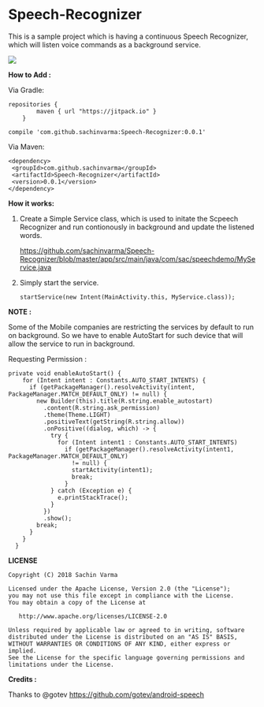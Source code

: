 # Speech-Recognizer

This is a sample project which is having a continuous Speech Recognizer, which will listen voice commands as a background service.

![](https://github.com/sachinvarma/Speech-Recognizer/blob/master/Art/demo.gif)

**How to Add :**

Via Gradle:

```
repositories {
        maven { url "https://jitpack.io" }
    }
```
```
compile 'com.github.sachinvarma:Speech-Recognizer:0.0.1'
```

Via Maven:

```
<dependency>
 <groupId>com.github.sachinvarma</groupId>
 <artifactId>Speech-Recognizer</artifactId>
 <version>0.0.1</version>
</dependency> 
```


**How it works:**

1) Create a Simple Service class, which is used to initate the Scpeech Recognizer and run contionously in background and update the listened words.

   https://github.com/sachinvarma/Speech-Recognizer/blob/master/app/src/main/java/com/sac/speechdemo/MyService.java

2) Simply start the service.

   ```startService(new Intent(MainActivity.this, MyService.class));```

**NOTE :**

Some of the Mobile companies are restricting the services by default to run on background. So we have to enable AutoStart for such device that
will allow the service to run in background.

Requesting Permission : 

```
private void enableAutoStart() {
    for (Intent intent : Constants.AUTO_START_INTENTS) {
      if (getPackageManager().resolveActivity(intent, PackageManager.MATCH_DEFAULT_ONLY) != null) {
        new Builder(this).title(R.string.enable_autostart)
          .content(R.string.ask_permission)
          .theme(Theme.LIGHT)
          .positiveText(getString(R.string.allow))
          .onPositive((dialog, which) -> {
            try {
              for (Intent intent1 : Constants.AUTO_START_INTENTS)
                if (getPackageManager().resolveActivity(intent1, PackageManager.MATCH_DEFAULT_ONLY)
                  != null) {
                  startActivity(intent1);
                  break;
                }
            } catch (Exception e) {
              e.printStackTrace();
            }
          })
          .show();
        break;
      }
    }
  }
```  

**LICENSE**
```
Copyright (C) 2018 Sachin Varma

Licensed under the Apache License, Version 2.0 (the "License");
you may not use this file except in compliance with the License.
You may obtain a copy of the License at

   http://www.apache.org/licenses/LICENSE-2.0

Unless required by applicable law or agreed to in writing, software
distributed under the License is distributed on an "AS IS" BASIS,
WITHOUT WARRANTIES OR CONDITIONS OF ANY KIND, either express or implied.
See the License for the specific language governing permissions and
limitations under the License.

```

**Credits :**

Thanks to @gotev https://github.com/gotev/android-speech







